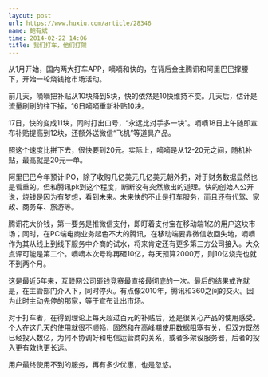 ```yaml
---
layout: post
url: https://www.huxiu.com/article/28346
name: 鲍有斌
time: 2014-02-22 14:06
title: 我们打车，他们打架
---
```

从1月开始，国内两大打车APP，嘀嘀和快的，在背后金主腾讯和阿里巴巴撑腰下，开始一轮烧钱抢市场活动。

前几天，嘀嘀把补贴从10块降到5块，快的依然是10快维持不变。几天后，估计是流量刷刷的往下掉，16日嘀嘀重新补贴10块。

17日，快的变成11块，同时打出口号，“永远比对手多一块”。嘀嘀18日上午随即宣布补贴提高到12块，还额外送微信“飞机”等道具产品。

照这个速度比拼下去，很快要到20元。实际上，嘀嘀是从12-20元之间，随机补贴，最高就是20元一单。

阿里巴巴今年预计IPO，除了收购几亿美元几亿美元朝外扔，对于财务数据显然也是看重的。但和腾讯pk到这个程度，断断没有突然撤出的道理。快的创始人公开说，烧钱是因为有梦想，看到未来。未来快的不止是打车服务，而且还有代驾、家政、商务车、旅游等。

腾讯花大价钱，第一要务是推微信支付，即盯着支付宝在移动端1亿的用户这块市场；同时，在PC端电商业务起色不大的腾讯，在移动端要靠微信收回失地，嘀嘀作为其从线上到线下服务中介商的试水，将来肯定还有更多第三方公司接入。大众点评可能是第二个。嘀嘀本次号称再砸10亿，每天预算2000万，则10亿烧完也就不到两个月。

这是最近5年来，互联网公司砸钱竞赛最直接最彻底的一次。最后的结果或许就是，在主管部门介入下，同时停火。有点像2010年，腾讯和360之间的交火。因为此时主动先停的那家，等于宣布让出市场。

对于打车者，在得到理论上每天超过百元的补贴后，还是很关心产品的使用感受。个人在这几天的使用就很不顺畅，固然和在高峰期使用数据阻塞有关，但双方既然已经投入数亿，为何不协调好和电信运营商的关系，或者多架设服务器，后者的投入更有效也更长远。

用户最终使用不到的服务，再有多少优惠，也是忽悠。


